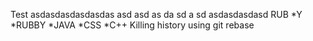 Test asdasdasdasdasdas
asd
asd
as
da
sd
a
sd
asdasdasdasd
RUB
*Y
*RUBBY
*JAVA
*CSS
*C++
Killing history using git rebase
